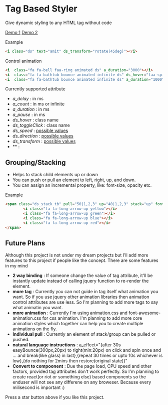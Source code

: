 # Tag Based Styler
Give dynamic styling to any HTML tag without code

[Demo 1](https://amitguptagwl.github.io/tag-based-styler/index.html)
[Demo 2](https://amitguptagwl.github.io/tag-based-styler/animations.html)


Example

```html
<i class="ds" text="amit" ds_transform="rotate(45deg)"></i>
```

Control animation

```html
<i  class="fa fa-bell faa-ring animated ds" a_duration="3000"></i>
<i  class="fa fa-bathtub bounce animated infinite ds" ds_hover="faa-spin"></i>
<i  class="fa fa-bathtub bounce animated infinite ds" a_duration="1000" a_pause="2000"></i>
```

Currently supported attribute

* *a_delay* : in ms
* *a_count* : in ms or infinite
* *a_duration* : in ms
* *a_pause* : in ms
* *ds_hover* : class name
* *ds_toggleClick* : class name
* *ds_speed* : [possible values](http://www.w3schools.com/cssref/css3_pr_animation-timing-function.asp)
* *ds_direction* : [possible values](http://www.w3schools.com/cssref/css3_pr_animation-direction.asp)
* *ds_transform* : [possible values](http://www.w3schools.com/cssref/css3_pr_transform.asp)
* ** : 

## Grouping/Stacking
* Helps to stack child elements up or down
* You can push or pull an element to left, right, up, and down.
* You can assign an incremental property, like: font-size, opacity etc.

Example
```html
<span class="ds_stack tb" pull="50|1,2,3" up="40|1,2,3" stack="up" font-size="1,4">
		<i class="fa fa-long-arrow-up yellow"></i>
		<i class="fa fa-long-arrow-up green"></i>
		<i class="fa fa-long-arrow-up blue"></i>
		<i class="fa fa-long-arrow-up red"></i>
</span>
```


## Future Plans
Although this project is not under my dream projects but I'll add more features to this project if people like the concept.  There are some features in my mind

* **2 way binding** : If someone change the value of tag attribute, it'll be instantly update instead of calling jquery function to re-render the element.
* **more tag** : Currently you can not guide in tag itself what animation you want. So if you use jquery other animation libraries then animation control attributes are use less. So I'm planning to add more tags to say what animatin you want.
* **more animation** : Currently I'm using animation.css and font-awesome-animation.css for css animation. I'm planning to add more core animation styles which together can help you to create multiple animations on the fly.
* **Individual pull** : Currently an element of stack/group can be pulled or pushed.
* **natural language instructions** : a_effect="{after 30s easyBounce(300px,20px) to right(min:20px) on click and spin once and ... and break(like glass) in last},{repeat 30 times or upto 10s whichever is low},{do nothing for 2mins then restore(original state)}" 
* **Convert to compoonent** : Due the page load, CPU speed and other factors, provided tag attributes don't work perfectly. So I'm planning to create react(or riot or something else) based components so the enduser will not see any differene on any broweser. Because every milisecond is important :)

Press a star button above if you like this project.
